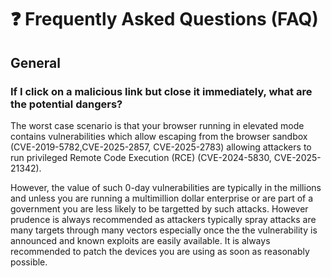 # ❓ Frequently Asked Questions (FAQ)

## General

### If I click on a malicious link but close it immediately, what are the potential dangers?
The worst case scenario is that your browser running in elevated mode contains vulnerabilities which allow escaping from the browser sandbox (CVE-2019-5782,CVE-2025-2857, CVE-2025-2783) allowing attackers to run privileged Remote Code Execution (RCE) (CVE-2024-5830, CVE-2025-21342).

However, the value of such 0-day vulnerabilities are typically in the millions and unless you are running a multimillion dollar enterprise or are part of a government you are less likely to be targetted by such attacks. However prudence is always recommended as attackers typically spray attacks are many targets through many vectors especially once the the vulnerability is announced and known exploits are easily available. It is always recommended to patch the devices you are using as soon as reasonably possible.